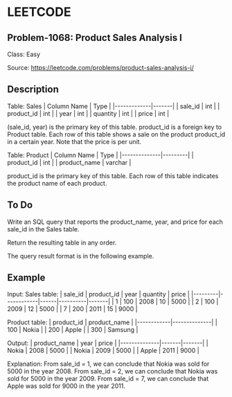 # LEETCODE
## Problem-1068: Product Sales Analysis I

Class: Easy

Source: https://leetcode.com/problems/product-sales-analysis-i/

## Description
Table: Sales
| Column Name | Type  |
|-------------|-------|
| sale_id     | int   |
| product_id  | int   |
| year        | int   |
| quantity    | int   |
| price       | int   |

(sale_id, year) is the primary key of this table.
product_id is a foreign key to Product table.
Each row of this table shows a sale on the product product_id in a certain year.
Note that the price is per unit.

 

Table: Product
| Column Name  | Type    |
|--------------|---------|
| product_id   | int     |
| product_name | varchar |

product_id is the primary key of this table.
Each row of this table indicates the product name of each product.
 
## To Do
Write an SQL query that reports the product_name, year, and price for each sale_id in the Sales table.

Return the resulting table in any order.

The query result format is in the following example.

## Example
Input: 
Sales table:
| sale_id | product_id | year | quantity | price |
|---------|------------|------|----------|-------| 
| 1       | 100        | 2008 | 10       | 5000  |
| 2       | 100        | 2009 | 12       | 5000  |
| 7       | 200        | 2011 | 15       | 9000  |

Product table:
| product_id | product_name |
|------------|--------------|
| 100        | Nokia        |
| 200        | Apple        |
| 300        | Samsung      |

Output: 
| product_name | year  | price |
|--------------|-------|-------|
| Nokia        | 2008  | 5000  |
| Nokia        | 2009  | 5000  |
| Apple        | 2011  | 9000  |

Explanation: 
From sale_id = 1, we can conclude that Nokia was sold for 5000 in the year 2008.
From sale_id = 2, we can conclude that Nokia was sold for 5000 in the year 2009.
From sale_id = 7, we can conclude that Apple was sold for 9000 in the year 2011.



